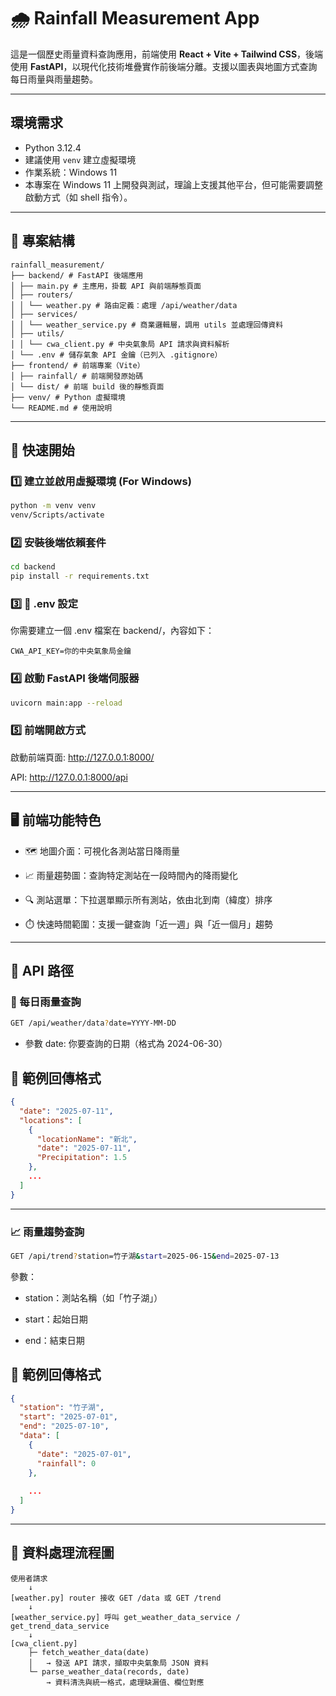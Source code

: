 # 🌧️ Rainfall Measurement App

這是一個歷史雨量資料查詢應用，前端使用 **React + Vite + Tailwind CSS**，後端使用 **FastAPI**，以現代化技術堆疊實作前後端分離。支援以圖表與地圖方式查詢每日雨量與雨量趨勢。

---
## 環境需求
- Python 3.12.4
- 建議使用 `venv` 建立虛擬環境
- 作業系統：Windows 11
- 本專案在 Windows 11 上開發與測試，理論上支援其他平台，但可能需要調整啟動方式（如 shell 指令）。

---
## 📁 專案結構

```
rainfall_measurement/
├── backend/ # FastAPI 後端應用
│ ├── main.py # 主應用，掛載 API 與前端靜態頁面
│ ├── routers/
│ │ └── weather.py # 路由定義：處理 /api/weather/data
│ ├── services/
│ │ └── weather_service.py # 商業邏輯層，調用 utils 並處理回傳資料
│ ├── utils/
│ │ └── cwa_client.py # 中央氣象局 API 請求與資料解析
│ └── .env # 儲存氣象 API 金鑰（已列入 .gitignore）
├── frontend/ # 前端專案（Vite）
│ ├── rainfall/ # 前端開發原始碼
│ └── dist/ # 前端 build 後的靜態頁面
├── venv/ # Python 虛擬環境
└── README.md # 使用說明
```

---
## 🚀 快速開始

### 1️⃣ 建立並啟用虛擬環境 (For Windows)

```bash
python -m venv venv
venv/Scripts/activate  
```

### 2️⃣ 安裝後端依賴套件

```bash
cd backend
pip install -r requirements.txt
```

### 3️⃣ 🔐 .env 設定
你需要建立一個 .env 檔案在 backend/，內容如下：
```env
CWA_API_KEY=你的中央氣象局金鑰
```

### 4️⃣ 啟動 FastAPI 後端伺服器

```bash
uvicorn main:app --reload
```

### 5️⃣ 前端開啟方式

啟動前端頁面: http://127.0.0.1:8000/

API: http://127.0.0.1:8000/api


---
## 🖥️ 前端功能特色
* 🗺️ 地圖介面：可視化各測站當日降雨量

* 📈 雨量趨勢圖：查詢特定測站在一段時間內的降雨變化

* 🔍 測站選單：下拉選單顯示所有測站，依由北到南（緯度）排序

* ⏱️ 快速時間範圍：支援一鍵查詢「近一週」與「近一個月」趨勢

---
## 🔹 API 路徑

### 📅 每日雨量查詢
```bash
GET /api/weather/data?date=YYYY-MM-DD
```
* 參數 date: 你要查詢的日期（格式為 2024-06-30）

## 🔹 範例回傳格式
```json
{
  "date": "2025-07-11",
  "locations": [
    {
      "locationName": "新北",
      "date": "2025-07-11",
      "Precipitation": 1.5
    },
    ...
  ]
}
```

---
### 📈 雨量趨勢查詢
```bash
GET /api/trend?station=竹子湖&start=2025-06-15&end=2025-07-13
```
參數：
* station：測站名稱（如「竹子湖」）

* start：起始日期

* end：結束日期

## 🔹 範例回傳格式
```json
{
  "station": "竹子湖",
  "start": "2025-07-01",
  "end": "2025-07-10",
  "data": [
    {
      "date": "2025-07-01",
      "rainfall": 0
    },
    
    ...
  ]
}
```

---
## 🔹 資料處理流程圖
```text
使用者請求
    ↓
[weather.py] router 接收 GET /data 或 GET /trend
    ↓
[weather_service.py] 呼叫 get_weather_data_service / get_trend_data_service
    ↓
[cwa_client.py]
    ├─ fetch_weather_data(date)
    │   → 發送 API 請求，擷取中央氣象局 JSON 資料
    └─ parse_weather_data(records, date)
        → 資料清洗與統一格式，處理缺漏值、欄位對應
```

